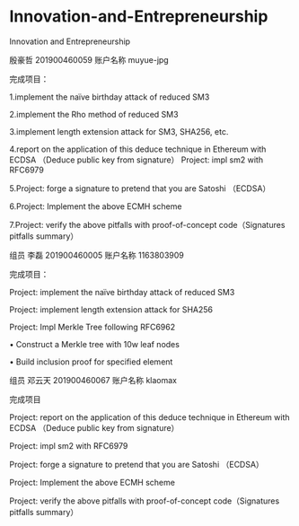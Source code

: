 # Innovation-and-Entrepreneurship
Innovation and Entrepreneurship
 

殷豪哲 201900460059 账户名称 muyue-jpg

完成项目：

1.implement the naïve birthday attack of reduced SM3

2.implement the Rho method of reduced SM3

3.implement length extension attack for SM3, SHA256, etc.

4.report on the application of this deduce technique in Ethereum with ECDSA （Deduce public key from signature）
Project: impl sm2 with RFC6979

5.Project: forge a signature to pretend that you are Satoshi （ECDSA）

6.Project: Implement the above ECMH scheme

7.Project: verify the above pitfalls with proof-of-concept code（Signatures pitfalls summary）



组员 李磊 201900460005 账户名称 1163803909

完成项目：

Project: implement the naïve birthday attack of reduced SM3

Project: implement length extension attack for SHA256

Project: Impl Merkle Tree following RFC6962

• Construct a Merkle tree with 10w leaf nodes

• Build inclusion proof for specified element




组员 邓云天 201900460067 账户名称 klaomax

完成项目

Project: report on the application of this deduce technique in Ethereum with ECDSA （Deduce public key from signature）

Project: impl sm2 with RFC6979

Project: forge a signature to pretend that you are Satoshi （ECDSA）

Project: Implement the above ECMH scheme

Project: verify the above pitfalls with proof-of-concept code（Signatures pitfalls summary）

